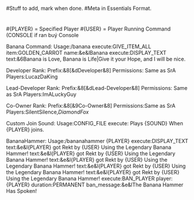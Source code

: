 #
#Stuff to add, mark when done.
#Meta in Essentials Format.
#
#{PLAYER} = Specified Player
#{USER} = Player Running Command (CONSOLE if ran buý Console

Banana Command:
  Usage:/banana
    execute:GIVE_ITEM_ALL
      item:GOLDEN_CARROT
      name:&e&lBanana
    execute:DISPLAY_TEXT
      text:&6Banana is Love, Banana is Life|Give it your Hope, and I will be nice.

Developer Rank:
  Prefix:&8[&dDeveloper&8]
  Permissions: Same as SrA
  Players:LucazDaKing

Lead-Developer Rank:
  Prefix:&8[&dLead-Developer&8]
  Permissions: Same as SrA
  Players:ImALuckyGuy

Co-Owner Rank:
  Prefix:&8[&9Co-Owner&8]
  Permissions:Same as SrA
  Players:SilentSilence,_DiamondFox_

Custom Join Sound:
  Usage:CONFIG_FILE
    execute: Plays {SOUND} When {PLAYER} joins.

BananaHammer:
  Usage:/bananahammer {PLAYER}
    execute:DISPLAY_TEXT
      text:&e&l{PLAYER} got Rekt by {USER} Using the Legendary Banana Hammer!
      text:&e&l{PLAYER} got Rekt by {USER} Using the Legendary Banana Hammer!
      text:&e&l{PLAYER} got Rekt by {USER} Using the Legendary Banana Hammer!
      text:&e&l{PLAYER} got Rekt by {USER} Using the Legendary Banana Hammer!
      text:&e&l{PLAYER} got Rekt by {USER} Using the Legendary Banana Hammer!
    execute:BAN_PLAYER
      player:{PLAYER}
      duration:PERMANENT
      ban_message:&e&lThe Banana Hammer Has Spoken!
